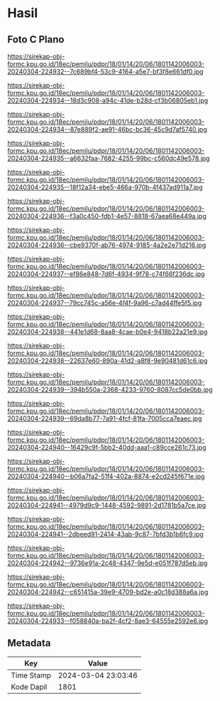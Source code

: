 # Hasil

## Foto C Plano

https://sirekap-obj-formc.kpu.go.id/18ec/pemilu/pdpr/18/01/14/20/06/1801142006003-20240304-224932--7c689bf4-53c9-4164-a5e7-bf3f8e661df0.jpg

https://sirekap-obj-formc.kpu.go.id/18ec/pemilu/pdpr/18/01/14/20/06/1801142006003-20240304-224934--18d3c908-a94c-41de-b28d-cf3b06805eb1.jpg

https://sirekap-obj-formc.kpu.go.id/18ec/pemilu/pdpr/18/01/14/20/06/1801142006003-20240304-224934--87e889f2-ae91-46bc-bc36-45c9d7af5740.jpg

https://sirekap-obj-formc.kpu.go.id/18ec/pemilu/pdpr/18/01/14/20/06/1801142006003-20240304-224935--a6632faa-7682-4255-99bc-c560dc49e578.jpg

https://sirekap-obj-formc.kpu.go.id/18ec/pemilu/pdpr/18/01/14/20/06/1801142006003-20240304-224935--18f12a34-ebe5-466a-970b-4f437ad911a7.jpg

https://sirekap-obj-formc.kpu.go.id/18ec/pemilu/pdpr/18/01/14/20/06/1801142006003-20240304-224936--f3a0c450-fdb1-4e57-8818-67aea68e449a.jpg

https://sirekap-obj-formc.kpu.go.id/18ec/pemilu/pdpr/18/01/14/20/06/1801142006003-20240304-224936--cbe9370f-ab76-4974-9185-4a2e2e71d216.jpg

https://sirekap-obj-formc.kpu.go.id/18ec/pemilu/pdpr/18/01/14/20/06/1801142006003-20240304-224937--ef86e848-7d6f-4934-9f78-c74f66f236dc.jpg

https://sirekap-obj-formc.kpu.go.id/18ec/pemilu/pdpr/18/01/14/20/06/1801142006003-20240304-224937--79cc745c-a56e-4f4f-9a96-c7ad44ffe5f5.jpg

https://sirekap-obj-formc.kpu.go.id/18ec/pemilu/pdpr/18/01/14/20/06/1801142006003-20240304-224938--441e1d68-8aa8-4cae-b0e4-9418b22a21e9.jpg

https://sirekap-obj-formc.kpu.go.id/18ec/pemilu/pdpr/18/01/14/20/06/1801142006003-20240304-224938--22637e60-890a-41d2-a8f8-9e90481d61c6.jpg

https://sirekap-obj-formc.kpu.go.id/18ec/pemilu/pdpr/18/01/14/20/06/1801142006003-20240304-224939--394b550a-2368-4233-9760-8087cc5de0bb.jpg

https://sirekap-obj-formc.kpu.go.id/18ec/pemilu/pdpr/18/01/14/20/06/1801142006003-20240304-224939--69da8b77-7a91-4fcf-81fa-7005cca7eaec.jpg

https://sirekap-obj-formc.kpu.go.id/18ec/pemilu/pdpr/18/01/14/20/06/1801142006003-20240304-224940--16429c9f-5bb2-40dd-aaa1-c89cce261c73.jpg

https://sirekap-obj-formc.kpu.go.id/18ec/pemilu/pdpr/18/01/14/20/06/1801142006003-20240304-224940--b06a7fa2-51f4-402a-8874-e2cd245f671e.jpg

https://sirekap-obj-formc.kpu.go.id/18ec/pemilu/pdpr/18/01/14/20/06/1801142006003-20240304-224941--4979d9c9-1448-4592-9891-2d1781b5a7ce.jpg

https://sirekap-obj-formc.kpu.go.id/18ec/pemilu/pdpr/18/01/14/20/06/1801142006003-20240304-224941--2dbeed91-2414-43ab-9c87-7bfd3b1b6fc9.jpg

https://sirekap-obj-formc.kpu.go.id/18ec/pemilu/pdpr/18/01/14/20/06/1801142006003-20240304-224942--9736e91a-2c48-4347-9e5d-e051f787d5eb.jpg

https://sirekap-obj-formc.kpu.go.id/18ec/pemilu/pdpr/18/01/14/20/06/1801142006003-20240304-224942--c651415a-39e9-4709-bd2e-a0c18d388a6a.jpg

https://sirekap-obj-formc.kpu.go.id/18ec/pemilu/pdpr/18/01/14/20/06/1801142006003-20240304-224933--f058840a-ba2f-4cf2-8ae3-64555e2592e6.jpg


## Metadata

| Key        | Value               |
| ---------- | ------------------- |
| Time Stamp | 2024-03-04 23:03:46 |
| Kode Dapil | 1801                |



